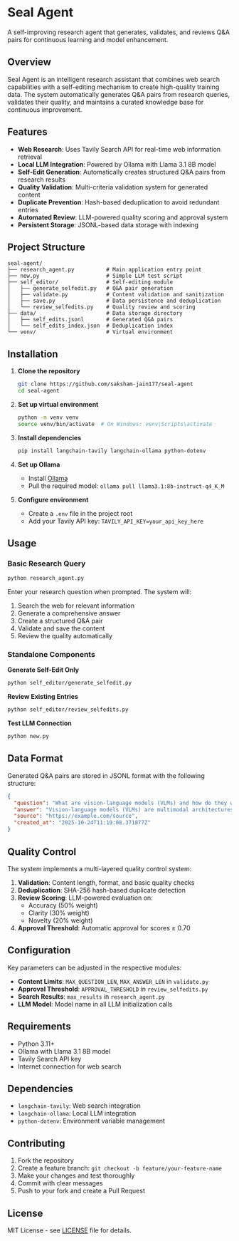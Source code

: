 # Seal Agent

A self-improving research agent that generates, validates, and reviews Q&A pairs for continuous learning and model enhancement.

## Overview

Seal Agent is an intelligent research assistant that combines web search capabilities with a self-editing mechanism to create high-quality training data. The system automatically generates Q&A pairs from research queries, validates their quality, and maintains a curated knowledge base for continuous improvement.

## Features

- **Web Research**: Uses Tavily Search API for real-time web information retrieval
- **Local LLM Integration**: Powered by Ollama with Llama 3.1 8B model
- **Self-Edit Generation**: Automatically creates structured Q&A pairs from research results
- **Quality Validation**: Multi-criteria validation system for generated content
- **Duplicate Prevention**: Hash-based deduplication to avoid redundant entries
- **Automated Review**: LLM-powered quality scoring and approval system
- **Persistent Storage**: JSONL-based data storage with indexing

## Project Structure

```
seal-agent/
├── research_agent.py          # Main application entry point
├── new.py                     # Simple LLM test script
├── self_editor/               # Self-editing module
│   ├── generate_selfedit.py   # Q&A pair generation
│   ├── validate.py            # Content validation and sanitization
│   ├── save.py                # Data persistence and deduplication
│   └── review_selfedits.py    # Quality review and scoring
├── data/                      # Data storage directory
│   ├── self_edits.jsonl       # Generated Q&A pairs
│   └── self_edits_index.json  # Deduplication index
└── venv/                      # Virtual environment
```

## Installation

1. **Clone the repository**
   ```bash
   git clone https://github.com/saksham-jain177/seal-agent
   cd seal-agent
   ```

2. **Set up virtual environment**
   ```bash
   python -m venv venv
   source venv/bin/activate  # On Windows: venv\Scripts\activate
   ```

3. **Install dependencies**
   ```bash
   pip install langchain-tavily langchain-ollama python-dotenv
   ```

4. **Set up Ollama**
   - Install [Ollama](https://ollama.ai/)
   - Pull the required model: `ollama pull llama3.1:8b-instruct-q4_K_M`

5. **Configure environment**
   - Create a `.env` file in the project root
   - Add your Tavily API key: `TAVILY_API_KEY=your_api_key_here`

## Usage

### Basic Research Query
```bash
python research_agent.py
```
Enter your research question when prompted. The system will:
1. Search the web for relevant information
2. Generate a comprehensive answer
3. Create a structured Q&A pair
4. Validate and save the content
5. Review the quality automatically

### Standalone Components

**Generate Self-Edit Only**
```bash
python self_editor/generate_selfedit.py
```

**Review Existing Entries**
```bash
python self_editor/review_selfedits.py
```

**Test LLM Connection**
```bash
python new.py
```

## Data Format

Generated Q&A pairs are stored in JSONL format with the following structure:

```json
{
  "question": "What are vision-language models (VLMs) and how do they work?",
  "answer": "Vision-language models (VLMs) are multimodal architectures that simultaneously comprehend image and text data modalities...",
  "source": "https://example.com/source",
  "created_at": "2025-10-24T11:19:08.371877Z"
}
```

## Quality Control

The system implements a multi-layered quality control system:

1. **Validation**: Content length, format, and basic quality checks
2. **Deduplication**: SHA-256 hash-based duplicate detection
3. **Review Scoring**: LLM-powered evaluation on:
   - Accuracy (50% weight)
   - Clarity (30% weight) 
   - Novelty (20% weight)
4. **Approval Threshold**: Automatic approval for scores ≥ 0.70

## Configuration

Key parameters can be adjusted in the respective modules:

- **Content Limits**: `MAX_QUESTION_LEN`, `MAX_ANSWER_LEN` in `validate.py`
- **Approval Threshold**: `APPROVAL_THRESHOLD` in `review_selfedits.py`
- **Search Results**: `max_results` in `research_agent.py`
- **LLM Model**: Model name in all LLM initialization calls

## Requirements

- Python 3.11+
- Ollama with Llama 3.1 8B model
- Tavily Search API key
- Internet connection for web search

## Dependencies

- `langchain-tavily`: Web search integration
- `langchain-ollama`: Local LLM integration
- `python-dotenv`: Environment variable management

## Contributing

1. Fork the repository
2. Create a feature branch: `git checkout -b feature/your-feature-name`
3. Make your changes and test thoroughly
4. Commit with clear messages
5. Push to your fork and create a Pull Request

## License

MIT License - see [LICENSE](LICENSE) file for details.